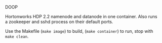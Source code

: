 DOOP

Hortonworks HDP 2.2 namenode and datanode in one container.
Also runs a zookeeper and sshd process on their default ports.

Use the Makefile (`make image`) to build, (`make container`) to run, stop with `make clean`.

